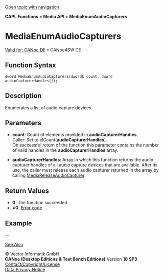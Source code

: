 [Open topic with navigation](../../../../../CANoeDEFamily.htm#Topics/CAPLFunctions/Media/Functions/CAPLfunctionMediaEnumAudioCapturers.md)

**CAPL Functions** » **Media API** » **MediaEnumAudioCapturers**

# MediaEnumAudioCapturers

[Valid for: CANoe DE](../../../Shared/FeatureAvailability.md) • CANoe4SW DE

## Function Syntax

```
dword MediaEnumAudioCapturers(dword& count, dword audioCapturerHandles[]);
```

## Description

Enumerates a list of audio capture devices.

## Parameters

- **count**: Count of elements provided in **audioCapturerHandles**.  
  Caller: Set to elCount(**audioCapturerHandles**).  
  On successful return of the function this parameter contains the number of valid handles in the **audioCapturerHandles** array.

- **audioCapturerHandles**: Array in which this function returns the audio capturer handles of all audio capture devices that are available. After its use, the caller must release each audio capturer returned in the array by calling [MediaReleaseAudioCapturer](CAPLfunctionMediaReleaseAudioCapturer.md).

## Return Values

- **0**: The function succeeded.
- **≠0**: [Error code](../CAPLfunctionsMediaErrorCodes.md)

## Example

—

[See Also](javascript:void(0);)

© Vector Informatik GmbH  
**CANoe (Desktop Editions & Test Bench Editions)** Version **18 SP3**  
[Contact/Copyright/License](../../../Shared/ContactCopyrightLicense.md)  
[Data Privacy Notice](https://www.vector.com/int/en/company/get-info/privacy-policy/)
